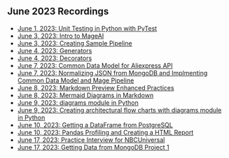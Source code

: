 ## June 2023 Recordings

- [June 1, 2023: Unit Testing in Python with PyTest](https://share.getcloudapp.com/p9uZj1zO)
- [June 3, 2023: Intro to MageAI](https://share.getcloudapp.com/xQuEer2P)
- [June 3, 2023: Creating Sample Pipeline](https://share.getcloudapp.com/YEu4lx5J)
- [June 4, 2023: Generators](https://share.getcloudapp.com/X6u7YpD5)
- [June 4, 2023: Decorators](https://share.getcloudapp.com/nOuLYjNl)
- [June 7, 2023: Common Data Model for Aliexpress API](https://share.getcloudapp.com/Z4uGJ574)
- [June 7, 2023: Normalizing JSON from MongoDB and Implmenting Common Data Model and Mage Pipeline](https://share.getcloudapp.com/E0uL8qxB)
- [June 8, 2023: Markdown Preview Enhanced Practices]()
- [June 8, 2023: Mermaid Diagrams in Markdown]()
- [June 9, 2023: diagrams module in Python](https://share.getcloudapp.com/yAu9oO1N)
- [June 9, 2023: Creating architectural flow charts with diagrams module in Python](https://share.getcloudapp.com/ApugN4gO)
- [June 10, 2023: Getting a DataFrame from PostgreSQL](https://share.getcloudapp.com/d5uDzGYv)
- [June 10, 2023: Pandas Profiling and Creating a HTML Report](https://share.getcloudapp.com/L1uvzLdO)
- [June 17, 2023: Practice Interview for NBCUniversal](https://share.getcloudapp.com/mXuGB9lY)
- [June 17, 2023: Getting Data from MongoDB Project 1](https://share.getcloudapp.com/OAulb0p0)
